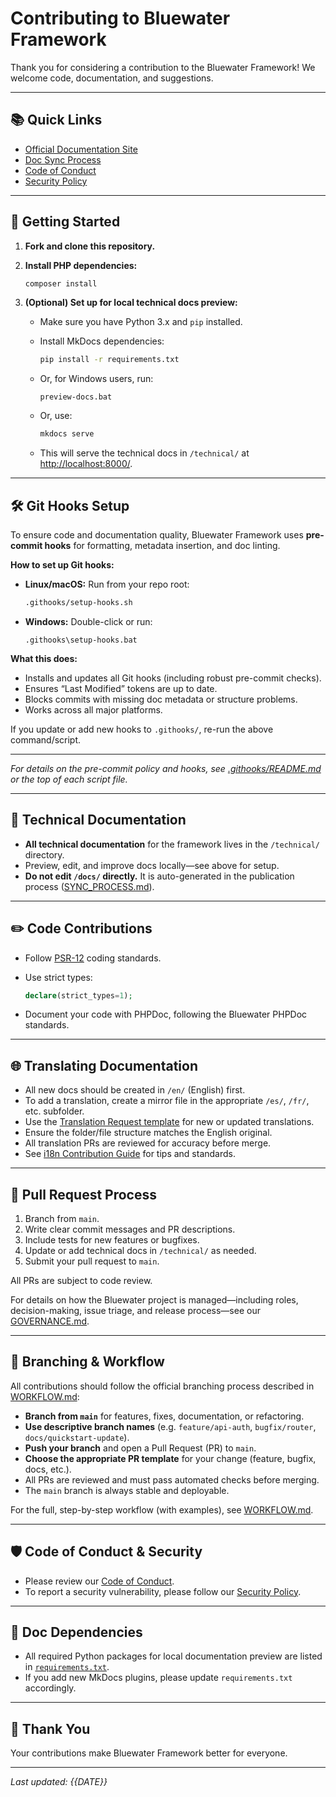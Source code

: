 # Contributing to Bluewater Framework

Thank you for considering a contribution to the Bluewater Framework!
We welcome code, documentation, and suggestions.

---

## 📚 Quick Links

- [Official Documentation Site](https://BluewaterMVC.github.io/bluewater-docs/)
- [Doc Sync Process](https://github.com/BluewaterMVC/bluewater-docs/blob/main/SYNC_PROCESS.md)
- [Code of Conduct](https://github.com/BluewaterMVC/bluewater-docs/blob/main/CODE_OF_CONDUCT.md)
- [Security Policy](https://github.com/BluewaterMVC/bluewater-docs/blob/main/SECURITY.md)

---

## 🚀 Getting Started

1. **Fork and clone this repository.**
2. **Install PHP dependencies:**  
   ```bash
   composer install
   ```

3. **(Optional) Set up for local technical docs preview:**

   * Make sure you have Python 3.x and `pip` installed.
   * Install MkDocs dependencies:

     ```bash
     pip install -r requirements.txt
     ```
   * Or, for Windows users, run:

     ```
     preview-docs.bat
     ```
   * Or, use:

     ```bash
     mkdocs serve
     ```
   * This will serve the technical docs in `/technical/` at [http://localhost:8000/](http://localhost:8000/).

---

## 🛠️ Git Hooks Setup

To ensure code and documentation quality, Bluewater Framework uses **pre-commit hooks** for formatting, metadata insertion, and doc linting.

**How to set up Git hooks:**

* **Linux/macOS:**
  Run from your repo root:

  ```bash
  .githooks/setup-hooks.sh
  ```

* **Windows:**
  Double-click or run:

  ```
  .githooks\setup-hooks.bat
  ```

**What this does:**

* Installs and updates all Git hooks (including robust pre-commit checks).
* Ensures “Last Modified” tokens are up to date.
* Blocks commits with missing doc metadata or structure problems.
* Works across all major platforms.

If you update or add new hooks to `.githooks/`, re-run the above command/script.

---

*For details on the pre-commit policy and hooks, see [.githooks/README.md](.githooks/README.md) or the top of each script file.*

---

## 📝 Technical Documentation

* **All technical documentation** for the framework lives in the `/technical/` directory.
* Preview, edit, and improve docs locally—see above for setup.
* **Do not edit `/docs/` directly.**
  It is auto-generated in the publication process ([SYNC\_PROCESS.md](https://github.com/BluewaterMVC/bluewater-docs/blob/main/SYNC_PROCESS.md)).

---

## ✏️ Code Contributions

* Follow [PSR-12](https://www.php-fig.org/psr/psr-12/) coding standards.
* Use strict types:

  ```php
  declare(strict_types=1);
  ```
* Document your code with PHPDoc, following the Bluewater PHPDoc standards.

---

## 🌐 Translating Documentation

- All new docs should be created in `/en/` (English) first.
- To add a translation, create a mirror file in the appropriate `/es/`, `/fr/`, etc. subfolder.
- Use the [Translation Request template](.github/ISSUE_TEMPLATE/translation_request.md) for new or updated translations.
- Ensure the folder/file structure matches the English original.
- All translation PRs are reviewed for accuracy before merge.
- See [i18n Contribution Guide](docs/en/contribute/i18n.md) for tips and standards.

---

## 🤝 Pull Request Process

1. Branch from `main`.
2. Write clear commit messages and PR descriptions.
3. Include tests for new features or bugfixes.
4. Update or add technical docs in `/technical/` as needed.
5. Submit your pull request to `main`.

All PRs are subject to code review.

For details on how the Bluewater project is managed—including roles, decision-making, issue triage, and release process—see our [GOVERNANCE.md](./GOVERNANCE.md).

---

## 🔀 Branching & Workflow

All contributions should follow the official branching process described in [WORKFLOW.md](./WORKFLOW.md):

- **Branch from `main`** for features, fixes, documentation, or refactoring.
- **Use descriptive branch names** (e.g. `feature/api-auth`, `bugfix/router`, `docs/quickstart-update`).
- **Push your branch** and open a Pull Request (PR) to `main`.
- **Choose the appropriate PR template** for your change (feature, bugfix, docs, etc.).
- All PRs are reviewed and must pass automated checks before merging.
- The `main` branch is always stable and deployable.

For the full, step-by-step workflow (with examples), see [WORKFLOW.md](./WORKFLOW.md).

---

## 🛡️ Code of Conduct & Security

* Please review our [Code of Conduct](https://github.com/BluewaterMVC/bluewater-docs/blob/main/CODE_OF_CONDUCT.md).
* To report a security vulnerability, please follow our [Security Policy](https://github.com/BluewaterMVC/bluewater-docs/blob/main/SECURITY.md).

---

## 📝 Doc Dependencies

* All required Python packages for local documentation preview are listed in [`requirements.txt`](./requirements.txt).
* If you add new MkDocs plugins, please update `requirements.txt` accordingly.

---

## 🙌 Thank You

Your contributions make Bluewater Framework better for everyone.

---

*Last updated: {{DATE}}*
